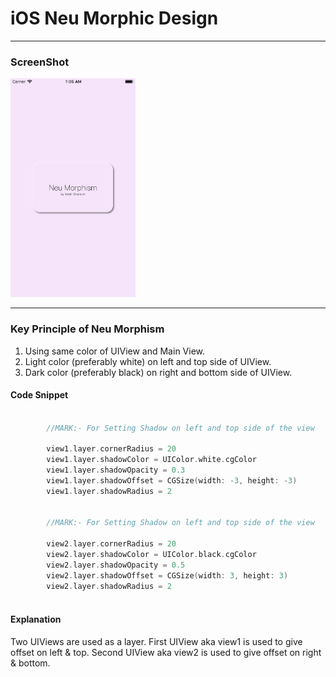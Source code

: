 # iOS Neu Morphic Design

---

### ScreenShot
<img src="./contents/neuMorphism.png" width="200" height="350" alt="Neu Morphic Design on Simulator, Swift 4.2">

---

### Key Principle of Neu Morphism
  1. Using same color of UIView and Main View.
  2. Light color (preferably white) on left and top side of UIView.
  3. Dark color (preferably black) on right and bottom side of UIView.
  
#### Code Snippet

``` swift

        //MARK:- For Setting Shadow on left and top side of the view
        
        view1.layer.cornerRadius = 20
        view1.layer.shadowColor = UIColor.white.cgColor
        view1.layer.shadowOpacity = 0.3
        view1.layer.shadowOffset = CGSize(width: -3, height: -3)
        view1.layer.shadowRadius = 2
        
        
        //MARK:- For Setting Shadow on left and top side of the view
        
        view2.layer.cornerRadius = 20
        view2.layer.shadowColor = UIColor.black.cgColor
        view2.layer.shadowOpacity = 0.5
        view2.layer.shadowOffset = CGSize(width: 3, height: 3)
        view2.layer.shadowRadius = 2
        

```

#### Explanation

Two UIViews are used as a layer. First UIView aka view1 is used to give offset on left & top. Second UIView aka view2 is used to give offset on right & bottom.

